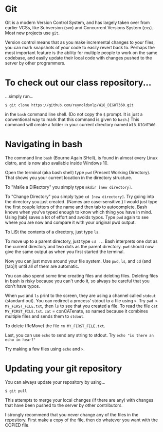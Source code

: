 # Git

Git is a modern Version Control System, and has largely taken over from
earlier VCSs, like Subversion (`svn`) and Concurrent Versions System (`cvs`).
Most new projects use `git`.

Version control means that as you make incremental changes to your files, you
can mark snapshots of your code to easily revert back to. Perhaps the most
important feature is the ability for multiple people to work on the same
codebase, and easily update their local code with changes pushed to the server
by other programmers.

# To check out our class repository...

...simply run...

```
$ git clone https://github.com/reynoldsnlp/W18_DIGHT360.git
```

in the `bash` command line shell. (Do not copy the `$` prompt. It is just a
conventional way to mark that this command is given to `bash`.) This command
will create a folder in your current directory named `W18_DIGHT360`.

# Navigating in bash

The command line `bash` (Bourne Again SHell), is found in almost every Linux
distro, and is now also available inside Windows 10.

Open the terminal (aka bash shell) type `pwd` (Present Working Directory). That
shows you your current location in the directory structure.

To "MaKe a DIRectory" you simply type `mkdir [new directory]`.

To "Change Directory" you simply type `cd [new directory]`. Try going into the
directory you just created. (Names are case-sensitive.) I would just type the
first couple letters of the name and then tab to autocomplete. Bash knows when
you've typed enough to know which thing you have in mind. Using [tab] saves a
lot of effort and avoids typos. Type `pwd` again to see where you are now and
compare it with your original pwd output.

To LiSt the contents of a directory,  just type `ls`.

To move up to a parent directory, just type `cd ..`. Bash interprets one dot as
the current directory and two dots as the parent directory. `pwd` should now
give the same output as when you first started the terminal.

Now you can just move around your file system. Use `pwd`, `ls`, and `cd` (and
[tab]!) until all of them are automatic.

You can also spend some time creating files and deleting files. Deleting files
in bash is risky because you can't undo it, so always be careful that you don't
have typos.

When `pwd` and `ls` print to the screen, they are using a channel called
`stdout` (standard out). You can redirect a process' stdout to a file using `>`.
Try `pwd > MY_FIRST_FILE.txt`, then `ls` to see that you created a file. To read
the file `cat MY_FIRST_FILE.txt`. `cat` = conCATenate, so named because it 
combines multiple files and sends them to `stdout`.

To delete (ReMove) the file `rm MY_FIRST_FILE.txt`.

Last, you can use `echo` to send any string to stdout. Try `echo "is there an echo
in hear?"`

Try making a few files using `echo` and `>`.


# Updating your git repository

You can always update your repository by using...

```
$ git pull
```

This attempts to merge your local changes (if there are any) with changes that
have been pushed to the server by other contributors.

I strongly recommend that you never change any of the files in the repository.
First make a copy of the file, then do whatever you want with the COPIED file.

